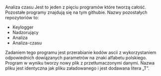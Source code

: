 Analiza czasu Jest to jeden z pięciu programów które tworzą całość. Pozostałe programy znajdują się na tym githubie. Nazwy pozostałych repozytoriów to:

*  Keylogger
*  Nadzorujący 
*  Analiza 
*  Analiza-czasu

Zadaniem tego programu jest przerabianie kodów ascii z wykorzystaniem odpowiednich dowiązanych parametrów na znaki alfabetu polskiego. 
Program w wyniku tworzy nowy plik z przetłumaczonymi danymi. Nazwa pliku jest identyczna jak pliku załadowanego i jest dodawana litera „T”.
